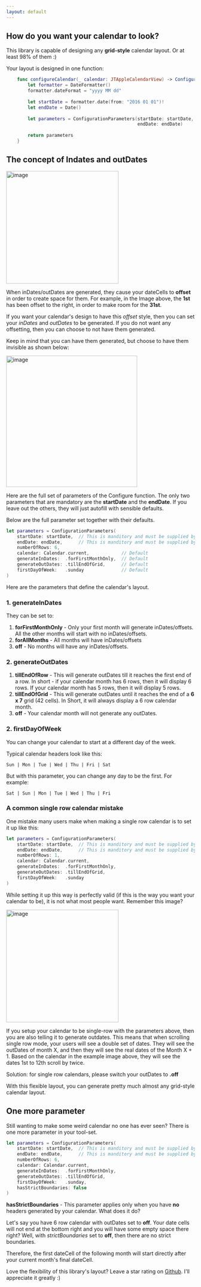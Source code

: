 ```yaml
---
layout: default
---
```


## How do you want your calendar to look?

This library is capable of designing any **grid-style** calendar layout. Or at least 98% of them :) 

Your layout is designed in one function:

```swift
    func configureCalendar(_ calendar: JTAppleCalendarView) -> ConfigurationParameters {
        let formatter = DateFormatter()
        formatter.dateFormat = "yyyy MM dd"
        
        let startDate = formatter.date(from: "2016 01 01")!
        let endDate = Date()
        
        let parameters = ConfigurationParameters(startDate: startDate,
                                                 endDate: endDate)
        
        return parameters
    }
```


## The concept of Indates and outDates
<img alt="image" width="300" src="https://cloud.githubusercontent.com/assets/2439146/18330595/651b8840-750e-11e6-8727-a148d7e1720f.png">

When inDates/outDates are generated, they cause your dateCells to **offset** in order to create space for them. For example, in the Image above, the **1st** has been offset to the right, in order to make room for the **31st**.

If you want your calendar's design to have this *offset* style, then you can set your *inDates* and *outDates* to be generated.
If you do not want any offsetting, then you can choose to not have them generated.

Keep in mind that you can have them generated, but choose to have them invisible as shown below:

<img alt="image" width="350" src="https://s14.postimg.org/e338qnihd/6row.png">



Here are the full set of parameters of the Configure function. The only two parameters that are mandatory are the **startDate** and the **endDate**. If you leave out the others, they will just autofill with sensible defaults. 

Below are the full parameter set together with their defaults.

```swift
let parameters = ConfigurationParameters(
    startDate: startDate,  // This is manditory and must be supplied by you
    endDate: endDate,      // This is manditory and must be supplied by you
    numberOfRows: 6,
    calendar: Calendar.current,            // Default
    generateInDates:  .forFirstMonthOnly,  // Default
    generateOutDates: .tillEndOfGrid,      // Default
    firstDayOfWeek:   .sunday              // Default
)
```

Here are the parameters that define the calendar's layout.

### 1. generateInDates

They can be set to:

1. **forFirstMonthOnly** - Only your first month will generate inDates/offsets. All the other months will start with no inDates/offsets.
2. **forAllMonths** - All months will have inDates/offsets
3. **off** - No months will have any inDates/offsets.

### 2. generateOutDates
1. **tillEndOfRow** - This will generate outDates till it reaches the first end of a row. In short - if your calendar month has 6 rows, then it will display 6 rows. If your calendar month has 5 rows, then it will display 5 rows.
2. **tillEndOfGrid** - This will generate outDates until it reaches the end of a **6 x 7** grid (42 cells). In Short, it will always display a 6 row calendar month.
3. **off** - Your calendar month will not generate any outDates.

### 2. firstDayOfWeek
You can change your calendar to start at a different day of the week.

Typical calendar headers look like this:

```
Sun | Mon | Tue | Wed | Thu | Fri | Sat
```

But with this parameter, you can change any day to be the first. For example:

```
Sat | Sun | Mon | Tue | Wed | Thu | Fri
```

### A common single row calendar mistake
One mistake many users make when making a single row calendar is to set it up like this:

```swift
let parameters = ConfigurationParameters(
    startDate: startDate,  // This is manditory and must be supplied by you
    endDate: endDate,      // This is manditory and must be supplied by you
    numberOfRows: 1,
    calendar: Calendar.current,
    generateInDates:  .forFirstMonthOnly,
    generateOutDates: .tillEndOfGrid,
    firstDayOfWeek:   .sunday
)
```

While setting it up this way is perfectly valid (if this is the way you want your calendar to be), it is not what most people want. Remember this image?

<img alt="image" width="300" src="https://cloud.githubusercontent.com/assets/2439146/18330595/651b8840-750e-11e6-8727-a148d7e1720f.png">

If you setup your calendar to be single-row with the parameters above, then you are also telling it to generate outdates. This means that when scrolling single row mode, your users will see a double set of dates. They will see the outDates of month X, and then they will see the real dates of the Month  X + 1. Based on the calendar in the example image above, they will see the dates 1st to 12th scroll by twice. 

Solution: for single row calendars, please switch your outDates to **.off**

With this flexible layout, you can generate pretty much almost any grid-style calendar layout.

## One more parameter

Still wanting to make some weird calendar no one has ever seen? There is one more parameter in your tool-set.

```swift
let parameters = ConfigurationParameters(
    startDate: startDate,  // This is manditory and must be supplied by you
    endDate: endDate,      // This is manditory and must be supplied by you
    numberOfRows: 6,
    calendar: Calendar.current,
    generateInDates:  .forFirstMonthOnly,
    generateOutDates: .tillEndOfGrid,
    firstDayOfWeek:   .sunday,
    hasStrictBoundaries: false
)
```
**hasStrictBoundaries** - This parameter applies only when you have **no** headers generated by your calendar. What does it do?

Let's say you have 6 row calendar with outDates set to **off**. Your date cells will not end at the bottom right and you will have some empty space there right? Well, with *strictBoundaries* set to **off**, then there are no strict boundaries. 

Therefore, the first dateCell of the following month will start directly after your current month's final dateCell.

Love the flexibility of this library's layout? Leave a star rating on [Github](https://github.com/patchthecode/JTAppleCalendar). I'll appreciate it greatly :)


